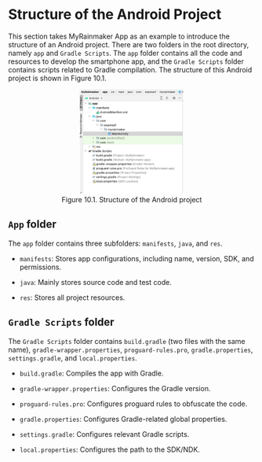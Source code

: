 # Structure of the Android Project

This section takes MyRainmaker App as an example to introduce the
structure of an Android project. There are two folders in the root
directory, namely `app` and `Gradle Scripts`. The `app` folder contains all the code and resources to develop the smartphone app, and the `Gradle Scripts` folder contains scripts related to Gradle compilation. The structure of this Android project is shown in Figure 10.1.

<figure align="center">
    <img src="../../Pics/D10Z/10-1.jpg" width="50%">
    <figcaption>Figure 10.1. Structure of the Android project</figcaption>
</figure>

## `App` folder

The `app` folder contains three subfolders: `manifests`, `java`, and `res`.

-   `manifests`: Stores app configurations, including name, version,
    SDK, and permissions.

-   `java`: Mainly stores source code and test code.

-   `res`: Stores all project resources.

## `Gradle Scripts` folder

The `Gradle Scripts` folder contains `build.gradle` (two files with the
same name), `gradle-wrapper.properties`, `proguard-rules.pro`,
`gradle.properties`, `settings.gradle`, and `local.properties`.

-   `build.gradle`: Compiles the app with Gradle.

-   `gradle-wrapper.properties`: Configures the Gradle version.

-   `proguard-rules.pro`: Configures proguard rules to obfuscate the
    code.

-   `gradle.properties`: Configures Gradle-related global properties.

-   `settings.gradle`: Configures relevant Gradle scripts.

-   `local.properties`: Configures the path to the SDK/NDK.
